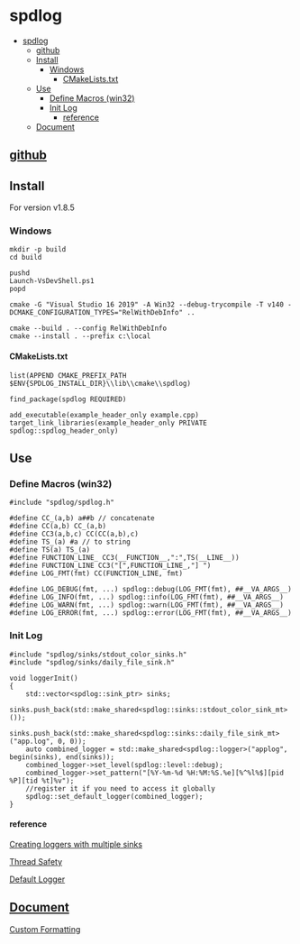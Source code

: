 # spdlog

- [spdlog](#spdlog)
  - [github](#github)
  - [Install](#install)
    - [Windows](#windows)
      - [CMakeLists.txt](#cmakeliststxt)
  - [Use](#use)
    - [Define Macros (win32)](#define-macros-win32)
    - [Init Log](#init-log)
      - [reference](#reference)
  - [Document](#document)

## [github](https://github.com/gabime/spdlog)

## Install

For version v1.8.5

### Windows

    mkdir -p build
    cd build

    pushd
    Launch-VsDevShell.ps1
    popd

    cmake -G "Visual Studio 16 2019" -A Win32 --debug-trycompile -T v140 -DCMAKE_CONFIGURATION_TYPES="RelWithDebInfo" ..

    cmake --build . --config RelWithDebInfo
    cmake --install . --prefix c:\local

#### CMakeLists.txt

    list(APPEND CMAKE_PREFIX_PATH $ENV{SPDLOG_INSTALL_DIR}\\lib\\cmake\\spdlog)

    find_package(spdlog REQUIRED)

    add_executable(example_header_only example.cpp)
    target_link_libraries(example_header_only PRIVATE spdlog::spdlog_header_only)

## Use

### Define Macros (win32)

    #include "spdlog/spdlog.h"

    #define CC_(a,b) a##b // concatenate
    #define CC(a,b) CC_(a,b)
    #define CC3(a,b,c) CC(CC(a,b),c)
    #define TS_(a) #a // to string
    #define TS(a) TS_(a)
    #define FUNCTION_LINE_ CC3(__FUNCTION__,":",TS(__LINE__))
    #define FUNCTION_LINE CC3("[",FUNCTION_LINE_,"] ")
    #define LOG_FMT(fmt) CC(FUNCTION_LINE, fmt)

    #define LOG_DEBUG(fmt, ...) spdlog::debug(LOG_FMT(fmt), ##__VA_ARGS__)
    #define LOG_INFO(fmt, ...) spdlog::info(LOG_FMT(fmt), ##__VA_ARGS__)
    #define LOG_WARN(fmt, ...) spdlog::warn(LOG_FMT(fmt), ##__VA_ARGS__)
    #define LOG_ERROR(fmt, ...) spdlog::error(LOG_FMT(fmt), ##__VA_ARGS__)

### Init Log

    #include "spdlog/sinks/stdout_color_sinks.h"
    #include "spdlog/sinks/daily_file_sink.h"

    void loggerInit()
    {
        std::vector<spdlog::sink_ptr> sinks;
        sinks.push_back(std::make_shared<spdlog::sinks::stdout_color_sink_mt>());
        sinks.push_back(std::make_shared<spdlog::sinks::daily_file_sink_mt>("app.log", 0, 0));
        auto combined_logger = std::make_shared<spdlog::logger>("applog", begin(sinks), end(sinks));
        combined_logger->set_level(spdlog::level::debug);
        combined_logger->set_pattern("[%Y-%m-%d %H:%M:%S.%e][%^%l%$][pid %P][tid %t]%v");
        //register it if you need to access it globally
        spdlog::set_default_logger(combined_logger);
    }

#### reference

[Creating loggers with multiple sinks](https://spdlog.docsforge.com/v1.x/2.creating-loggers/#creating-loggers-with-multiple-sinks)

[Thread Safety](https://spdlog.docsforge.com/v1.x/1.1.thread-safety/)

[Default Logger](https://spdlog.docsforge.com/v1.x/default-logger/)

## [Document](https://spdlog.docsforge.com/)

[Custom Formatting](https://spdlog.docsforge.com/v1.x/3.custom-formatting/)
